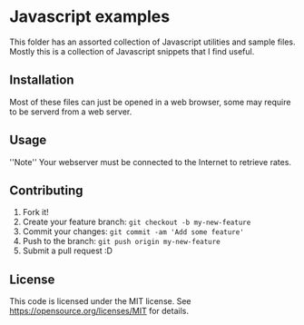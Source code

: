 # Javascript examples 
This folder has an assorted collection of Javascript utilities and sample files.
Mostly this is a collection of Javascript snippets that I find useful.

## Installation

Most of these files can just be opened in a web browser, some may require to be serverd from a web server.

## Usage

''Note'' Your webserver must be connected to the Internet to retrieve rates.

## Contributing
1. Fork it!
2. Create your feature branch: `git checkout -b my-new-feature`
3. Commit your changes: `git commit -am 'Add some feature'`
4. Push to the branch: `git push origin my-new-feature`
5. Submit a pull request :D

## License
This code  is licensed under the MIT license. See https://opensource.org/licenses/MIT  for details.
